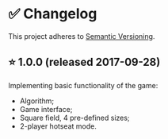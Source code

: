 # ✅ Changelog

This project adheres to [Semantic Versioning](http://semver.org/spec/v2.0.0.html).

## ⭐️ 1.0.0 (released 2017-09-28)
Implementing basic functionality of the game:
* Algorithm;
* Game interface;
* Square field, 4 pre-defined sizes;
* 2-player hotseat mode.
